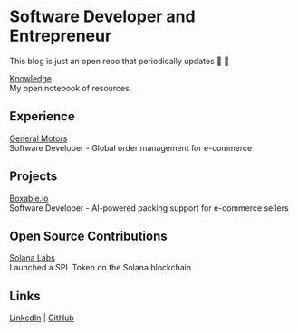 # Software Developer and Entrepreneur

This blog is just an open repo that periodically updates :tada: :100:

[Knowledge](/knowledge/) <br />My open notebook of resources.

## Experience

<a href="https://gm.com">General Motors</a><br />Software Developer - Global order management for e-commerce

## Projects

[Boxable.io](/boxable/) <br />Software Developer - AI-powered packing support for e-commerce sellers</br>

## Open Source Contributions

<a href="https://solana.com">Solana Labs</a><br />Launched a SPL Token on the Solana blockchain

## Links

<a href="https://linkedin.com/in/nico-estrada">LinkedIn</a> <a>|</a>
<a href="https://github.com/nicoestrada">GitHub</a></a>

